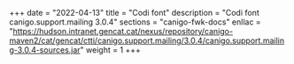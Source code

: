 +++
date        = "2022-04-13"
title       = "Codi font"
description = "Codi font canigo.support.mailing 3.0.4"
sections    = "canigo-fwk-docs"
enllac		= "https://hudson.intranet.gencat.cat/nexus/repository/canigo-maven2/cat/gencat/ctti/canigo.support.mailing/3.0.4/canigo.support.mailing-3.0.4-sources.jar"
weight		= 1
+++
